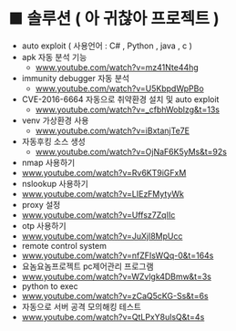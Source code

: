 
# ■ 솔루션 ( 아 귀찮아 프로젝트 )

- auto exploit ( 사용언어 : C# , Python , java , c   )
 - apk 자동 분석 기능
   - www.youtube.com/watch?v=mz41Nte44hg
 - immunity debugger  자동 분석
   - www.youtube.com/watch?v=U5KbpdWpPBo
 - CVE-2016-6664 자동으로 취약환경 설치 및 auto exploit 
   - www.youtube.com/watch?v=_cfbhWoblzg&t=13s
 - venv 가상환경 사용
   - www.youtube.com/watch?v=iBxtanjTe7E
 - 자동후킹 소스 생성
   - www.youtube.com/watch?v=OjNaF6K5yMs&t=92s
- nmap 사용하기
 - www.youtube.com/watch?v=Rv6KT9iGFxM
- nslookup  사용하기
 - www.youtube.com/watch?v=LIEzFMytyWk
- proxy 설정
 - www.youtube.com/watch?v=Uffsz7ZqIIc
- otp 사용하기 
 - www.youtube.com/watch?v=JuXjl8MpUcc
- remote control system
 - www.youtube.com/watch?v=nfZFIsWQq-0&t=164s
- 요놈요놈프로젝트 pc제어관리 프로그램
 - www.youtube.com/watch?v=WZvlgk4DBmw&t=3s
- python to exec
 - www.youtube.com/watch?v=zCaQ5cKG-Ss&t=6s
- 자동으로 서버 공격 모의해킹 테스트
 - www.youtube.com/watch?v=QtLPxY8ulsQ&t=4s
